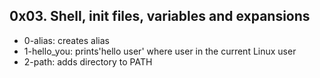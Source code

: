 ## 0x03. Shell, init files, variables and expansions
* 0-alias: creates alias
* 1-hello_you: prints'hello user' where user in the current Linux user
* 2-path: adds directory to PATH
